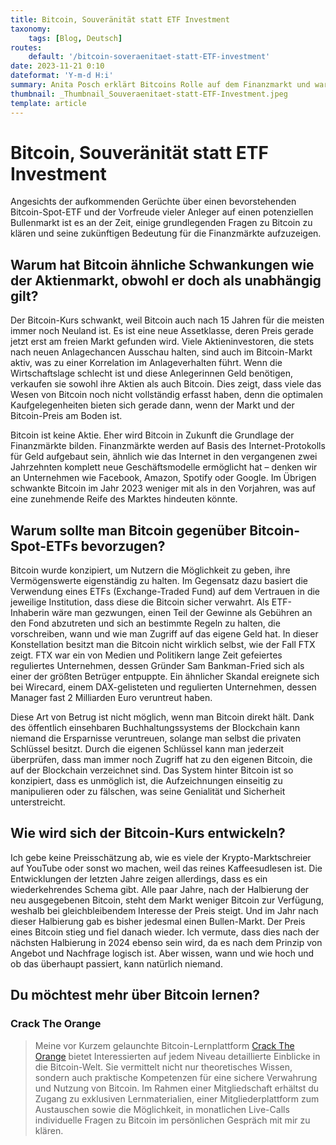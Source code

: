```yaml
---
title: Bitcoin, Souveränität statt ETF Investment
taxonomy:
    tags: [Blog, Deutsch]
routes:
    default: '/bitcoin-soveraenitaet-statt-ETF-investment'
date: 2023-11-21 0:10
dateformat: 'Y-m-d H:i'
summary: Anita Posch erklärt Bitcoins Rolle auf dem Finanzmarkt und warnt vor dem Investment in einen zukünftigen Bitcoin-Spot-ETF.
thumbnail: _Thumbnail_Souveraenitaet-statt-ETF-Investment.jpeg
template: article
---
```


# Bitcoin, Souveränität statt ETF Investment
Angesichts der aufkommenden Gerüchte über einen bevorstehenden Bitcoin-Spot-ETF und der Vorfreude vieler Anleger auf einen potenziellen Bullenmarkt ist es an der Zeit, einige grundlegenden Fragen zu Bitcoin zu klären und seine zukünftigen Bedeutung für die Finanzmärkte aufzuzeigen.

## Warum hat Bitcoin ähnliche Schwankungen wie der Aktienmarkt, obwohl er doch als unabhängig gilt?
Der Bitcoin-Kurs schwankt, weil Bitcoin auch nach 15 Jahren für die meisten immer noch Neuland ist. Es ist eine neue Assetklasse, deren Preis gerade jetzt erst am freien Markt gefunden wird. Viele Aktieninvestoren, die stets nach neuen Anlagechancen Ausschau halten, sind auch im Bitcoin-Markt aktiv, was zu einer Korrelation im Anlageverhalten führt. Wenn die Wirtschaftslage schlecht ist und diese Anlegerinnen Geld benötigen, verkaufen sie sowohl ihre Aktien als auch Bitcoin. Dies zeigt, dass viele das Wesen von Bitcoin noch nicht vollständig erfasst haben, denn die optimalen Kaufgelegenheiten bieten sich gerade dann, wenn der Markt und der Bitcoin-Preis am Boden ist.

Bitcoin ist keine Aktie. Eher wird Bitcoin in Zukunft die Grundlage der Finanzmärkte bilden. 
Finanzmärkte werden auf Basis des Internet-Protokolls für Geld aufgebaut sein, ähnlich wie das Internet in den vergangenen zwei Jahrzehnten komplett neue Geschäftsmodelle ermöglicht hat – denken wir an Unternehmen wie Facebook, Amazon, Spotify oder Google. Im Übrigen schwankte Bitcoin im Jahr 2023 weniger mit als in den Vorjahren, was auf eine zunehmende Reife des Marktes hindeuten könnte.

## Warum sollte man Bitcoin gegenüber Bitcoin-Spot-ETFs bevorzugen?
Bitcoin wurde konzipiert, um Nutzern die Möglichkeit zu geben, ihre Vermögenswerte eigenständig zu halten. Im Gegensatz dazu basiert die Verwendung eines ETFs (Exchange-Traded Fund) auf dem Vertrauen in die jeweilige Institution, dass diese die Bitcoin sicher verwahrt. Als ETF-Inhaberin wäre man gezwungen, einen Teil der Gewinne als Gebühren an den Fond abzutreten und sich an bestimmte Regeln zu halten, die vorschreiben, wann und wie man Zugriff auf das eigene Geld hat. In dieser Konstellation besitzt man die Bitcoin nicht wirklich selbst, wie der Fall FTX zeigt. FTX war ein von Medien und Politikern lange Zeit gefeiertes reguliertes Unternehmen, dessen Gründer Sam Bankman-Fried sich als einer der größten Betrüger entpuppte. Ein ähnlicher Skandal ereignete sich bei Wirecard, einem DAX-gelisteten und regulierten Unternehmen, dessen Manager fast 2 Milliarden Euro veruntreut haben.

Diese Art von Betrug ist nicht möglich, wenn man Bitcoin direkt hält. Dank des öffentlich einsehbaren Buchhaltungssystems der Blockchain kann niemand die Ersparnisse veruntreuen, solange man selbst die privaten Schlüssel besitzt. Durch die eigenen Schlüssel kann man jederzeit überprüfen, dass man immer noch Zugriff hat zu den eigenen Bitcoin, die auf der Blockchain verzeichnet sind. Das System hinter Bitcoin ist so konzipiert, dass es unmöglich ist, die Aufzeichnungen einseitig zu manipulieren oder zu fälschen, was seine Genialität und Sicherheit unterstreicht.

## Wie wird sich der Bitcoin-Kurs entwickeln?
Ich gebe keine Preisschätzung ab, wie es viele der Krypto-Marktschreier auf YouTube oder sonst wo machen, weil das reines Kaffeesudlesen ist. Die Entwicklungen der letzten Jahre zeigen allerdings, dass es ein wiederkehrendes Schema gibt. Alle paar Jahre, nach der Halbierung der neu ausgegebenen Bitcoin, steht dem Markt weniger Bitcoin zur Verfügung, weshalb bei gleichbleibendem Interesse der Preis steigt. Und im Jahr nach dieser Halbierung gab es bisher jedesmal einen Bullen-Markt. Der Preis eines Bitcoin stieg und fiel danach wieder. Ich vermute, dass dies nach der nächsten Halbierung in 2024 ebenso sein wird, da es nach dem Prinzip von Angebot und Nachfrage logisch ist. Aber wissen, wann und wie hoch und ob das überhaupt passiert, kann natürlich niemand.

## Du möchtest mehr über Bitcoin lernen? 

### Crack The Orange

> Meine vor Kurzem gelaunchte Bitcoin-Lernplattform [Crack The Orange](https://cracktheorange.com) bietet Interessierten auf jedem Niveau detaillierte Einblicke in die Bitcoin-Welt. Sie vermittelt nicht nur theoretisches Wissen, sondern auch praktische Kompetenzen für eine sichere Verwahrung und Nutzung von Bitcoin. Im Rahmen einer Mitgliedschaft erhältst du Zugang zu exklusiven Lernmaterialien, einer Mitgliederplattform zum Austauschen sowie die Möglichkeit, in monatlichen Live-Calls individuelle Fragen zu Bitcoin im persönlichen Gespräch mit mir zu klären.
